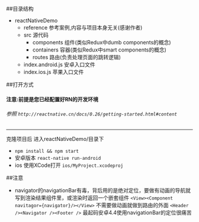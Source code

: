##目录结构
* reactNativeDemo
  * reference  参考案例,内容与项目本身无关(感谢作者)
  * src 源代码
    * components 组件(类似Redux中dumb components的概念)
    * containers 容器(类似Redux中smart components的概念)
    * routes 路由(负责处理页面的跳转逻辑)
  * index.android.js 安卓入口文件
  * index.ios.js 苹果入口文件


##打开方式
#### 注意:前提是您已经配置好RN的开发环境
###### 参照  `http://reactnative.cn/docs/0.26/getting-started.html#content`
----

克隆项目后 进入reactNativeDemo/目录下

* `npm install && npm start`
* 安卓版本 `react-native run-android`
* ios 使用XCode打开  `ios/MyProject.xcodeproj`

##注意
 * navigator的navigationBar有毒，背后用的是绝对定位，要做有动画的导航就写到渲染结果组件里，或渲染时返回一个嵌套组件 ``<View><Component navitagor={navigator}/></View>``  不需要做动画就做到路由的外面 ``<Header /><Navigator /><Footer />`` 最起码安卓4.4使用navigationBar的定位很痛苦
